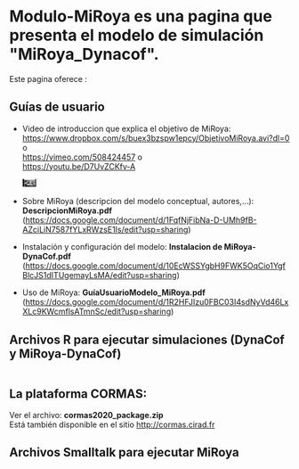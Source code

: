 # Modulo-MiRoya es una pagina que presenta el modelo de simulación "MiRoya_Dynacof".

Este pagina oferece :
## Guías de usuario
  - Video de introduccion que explica el objetivo de MiRoya: 
      https://www.dropbox.com/s/buex3bzspw1epcy/ObjetivoMiRoya.avi?dl=0           o  
      https://vimeo.com/508424457                                                 o  
      https://youtu.be/D7UvZCKfv-A        
      
      [<img alt="CORMAS" src="videoObjetivoMiRoya.png" style="width: 5%; height: 5%">](https://youtu.be/D7UvZCKfv-A)
  - Sobre MiRoya (descripcion del modelo conceptual, autores,...): 
      **DescripcionMiRoya.pdf**
      (https://docs.google.com/document/d/1FqfNjFibNa-D-UMh9fB-AZciLiN7587fYLxRWzsE1Is/edit?usp=sharing) 
    <br>
  - Instalación y configuración del modelo: 
      **Instalacion de MiRoya-DynaCof.pdf**
      (https://docs.google.com/document/d/10EcWSSYgbH9FWK5OqCio1YgfBlcJS1dITUgemayLsMA/edit?usp=sharing) 
    <br>
  - Uso de MiRoya: 
    **GuíaUsuarioModelo_MiRoya.pdf**
      (https://docs.google.com/document/d/1R2HFJIzu0FBC03I4sdNyVd46LxXLc9KWcmflsATmnSc/edit?usp=sharing)
      
## Archivos R para ejecutar simulaciones (DynaCof y MiRoya-DynaCof)

```llll.
```

## La plataforma CORMAS: 

  Ver el archivo: **cormas2020_package.zip** 
    <br>
  Está también disponible en el sitio http://cormas.cirad.fr 
    <br>
## Archivos Smalltalk para ejecutar MiRoya
